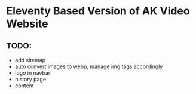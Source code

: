 # Eleventy Based Version of AK Video Website

## TODO:

- add sitemap
- auto convert images to webp, manage img tags accordingly
- logo in navbar
- history page
- content